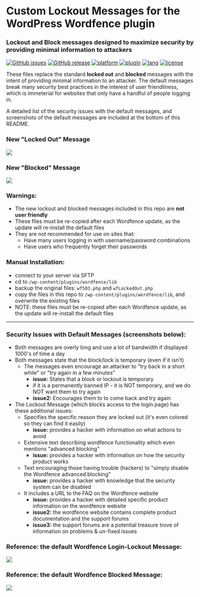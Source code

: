 # Custom Lockout Messages for the WordPress Wordfence plugin
### Lockout and Block messages designed to maximize security by providing minimal information to attackers

[![GitHub issues](https://img.shields.io/github/issues/robertpeteuil/wordfence-lockout-msgs.svg)](https://github.com/robertpeteuil/wordfence-lockout-msgs)
[![GitHub release](https://img.shields.io/github/release/robertpeteuil/wordfence-lockout-msgs.svg?colorB=2067b8)](https://github.com/robertpeteuil/wordfence-lockout-msgs)
[![platform](https://img.shields.io/badge/platform-WordPress-21759b.svg?style=flat-square)]()
[![plugin](https://img.shields.io/badge/plugin-Wordfence-21759b.svg?style=flat-square)]()
[![lang](https://img.shields.io/badge/language-PHP-4F5D95.svg?style=flat-square)]()
[![license](https://img.shields.io/github/license/robertpeteuil/wordfence-lockout-msgs.svg?colorB=2067b8)](https://github.com/robertpeteuil/wordfence-lockout-msgs)

These files replace the standard **locked out** and **blocked** messages with the intent of providing minimal information to an attacker.  The default messages break many security best practices in the interest of user friendliness, which is immeterial for websites that only have a handful of people logging in.

A detailed list of the security issues with the default messages, and screenshots of the default messages are included at the bottom of this README.

### New "Locked Out" Message 
![](https://cloud.githubusercontent.com/assets/1554603/24621152/6053830e-1855-11e7-8811-6c20cfaf8f1d.png)

### New "Blocked" Message 
![](https://cloud.githubusercontent.com/assets/1554603/24621160/68eacba8-1855-11e7-8765-aaa83ba58ea2.png)

### Warnings:

- The new lockout and blocked messages included in this repo are **not user friendly**  
- These files must be re-copied after each Wordfence update, as the update will re-install the default files
- They are not recommended for use on sites that:
  - Have many users logging in with username/password combinations 
  - Have users who frequently forget their passwords

### Manual Installation:

- connect to your server via SFTP
- cd to `/wp-content/plugins/wordfence/lib`
- backup the original files: `wf503.php` and `wfLockedOut.php`
- copy the files in this repo to `/wp-content/plugins/wordfence/lib`, and overwrite the existing files
- NOTE: these files must be re-copied after each Wordfence update, as the update will re-install the default files

---

### Security Issues with Default Messages (screenshots below):
- Both messages are overly long and use a lot of bandwidth if displayed 1000's of time a day
- Both messages state that the block/lock is temporary (even if it isn't)
  - The messages even encourage an attacker to "try back in a short while" or "try again in a few minutes"
    - **issue:**  States that a block or lockout is temporary 
    - if it is a permanently banned IP - it is NOT temporary, and we do NOT want them to try again
    - **issue2:**  Encourages them to to come back and try again
- The Lockout Message (which blocks access to the login page) has these additional issues:
  - Specifies the specific reason they are locked out (it's even colored so they can find it easily)
    - **issue:**  provides a hacker with information on what actions to avoid
  - Extensive text describing wordfence functionality which even mentions "advanced blocking"
    - **issue:**  provides a hacker with information on how the security product works
  - Text encouraging those having trouble (hackers) to "simply disable the Wordfence advanced blocking"
    - **issue:**  provides a hacker with knowledge that the security system can be disabled
  - It includes a URL to the FAQ on the Wordfence website 
    - **issue:**  provides a hacker with detailed specific product information on the wordfence website 
    - **issue2:** the wordfence website contains complete product documentation and the support forums
    - **issue3:** the support forums are a potential treasure trove of information on problems & un-fixed issues

### Reference: the default Wordfence Login-Lockout Message:
![](https://cloud.githubusercontent.com/assets/1554603/24621170/6f309272-1855-11e7-80b2-d5e3d4588497.png)

### Reference: the default Wordfence Blocked Message:
![](https://cloud.githubusercontent.com/assets/1554603/24621176/73cad162-1855-11e7-955a-4ab94b416989.png)

